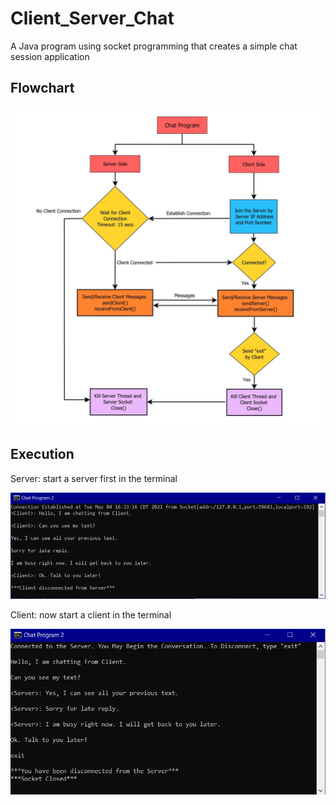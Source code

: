 # Client_Server_Chat

A Java program using socket programming that creates a simple chat session application

## Flowchart

![Flowchart](Images/Flowchart.jpg)

## Execution

Server: start a server first in the terminal

![Server](Images/Server.png)

Client: now start a client in the terminal

![Client](Images/Client.png)
